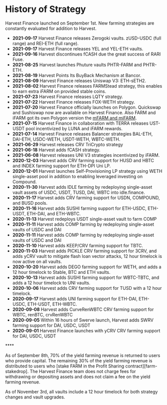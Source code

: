 # History of Strategy

Harvest Finance launched on September 1st. New farming strategies are constantly evaluated for addition to Harvest. 

* **2021-09-17** Harvest Finance releases Zerogoki vaults. zUSD-USDC \(full range\) and REI-ETH \(full range\).
* **2021-09-17** Harvest Finance releases YEL and YEL-ETH vaults.
* **2021-09-16** Harvest discontinues fCASH due the great success of RARI Fuse. 
* **2021-08-25** Harvest launches Phuture vaults PHTR-FARM and PHTR-ETH.
* **2021-08-19** Harvest Points Its BuyBack Mechanism at Bancor.
* **2021-08-09** Harvest Finance releases  Uniswap V3: ETH-sETH2.
* **2021-08-02** Harvest Finance releases FARMStead strategy, this enables to earn extra iFARM on provided stable coins. 
* **2021-07-23** Harvest Finance releases LQTY strategy. 
* **2021-07-22** Harvest Finance releases FOX-WETH strategy.
* **2021-07-20** Harvest Finance officially launches on Polygon. Quickswap and Sushiswap now are available on Harvest Finance. Also FARM and iFARM got its own Polygon version the [mFARM and miFARM](https://harvest-finance.gitbook.io/harvest-finance/general-info/how-to-use-1/where-trade-farm-bfarm). 
* **2021-07-15** Harvest Finance in collaboration with TERRA releases UST-USDT pool incentivized by LUNA and iFARM rewards.
* **2021-07-14** Harvest Finance releases Balancer strategies BAL-ETH, DAI-ETH, USDC-WETH, USDT-WETH, WBTC-WETH. 
* **2021-06-29** Harvest releases CRV TriCrypto strategy 
* **2021-06-18** Harvest adds fCASH strategy.
* **2021-06-08** Harvest releases UNI V3 strategies incentivized by iFARM.
* **2020-12-03** Harvest adds CRV farming support for HUSD and HBTC and INDEX farming support for ETH-DPI Uni LP.
* **2020-12-01** Harvest launches Self-Provisioning LP strategy using WETH single-asset pool in addition to enabling leveraged investing on Compound.
* **2020-11-30** Harvest adds IDLE farming by redeploying single-asset vault assets of USDC, USDT, TUSD, DAI, WBTC into idle.finance.
* **2020-11-17** Harvest adds CRV farming support for USDN, COMPOUND, and BUSD pools.
* **2020-11-16** Harvest adds SUSHI farming support for ETH-USDC, ETH-USDT, ETH-DAI, and ETH-WBTC.
* **2020-11-13** Harvest redeploys USDT single-asset vault to farm COMP
* **2020-11-11** Harvest adds COMP farming by redeploying single-asset vaults of USDC and DAI
* **2020-11-11** Harvest adds COMP farming by redeploying single-asset vaults of USDC and DAI
* **2020-11-10** Harvest adds KEEP/CRV farming support for TBTC.
* **2020-11-03** Harvest adds PICKLE CRV farming support for 3CRV, and adds yCRV vault to mitigate flash loan vector attacks, 12 hour timelock is now active on all vaults.
* **2020-10-20** Harvest adds DEGO farming support for WETH, and adds a 12 hour timelock to Stable, BTC and ETH vaults.
* **2020-10-13** Harvest adds SUSHI farming support for WBTC-TBTC, and adds a 12 hour timelock to UNI vaults.
* **2020-10-06** Harvest adds CRV farming support for TUSD with a 12 hour timelock.
* **2020-09-17** Harvest adds UNI farming support for ETH-DAI, ETH-USDC, ETH-USDT, ETH-WBTC.
* **2020-09-08** Harvest adds CurveRenWBTC CRV farming support for WBTC, renBTC, crvRenWBTC
* **2020-09-05** Within 16 hours of Swerve launch, Harvest adds SWRV farming support for DAI, USDC, USDT
* **2020-09-01** Harvest Finance launches with yCRV CRV farming support for DAI, USDC, USDT

\*\*\*\*

As of September 8th, 70% of the yield farming revenue is returned to users who provide capital. The remaining 30% of the yield farming revenue is distributed to users who \[stake FARM in the Profit Sharing contract\]\[farm-stakedrop\]. The Harvest Finance team does not charge fees for withdrawing or depositing assets and does not claim a fee on the yield farming revenue.

As of November 3rd, all vaults include a 12 hour timelock for both strategy changes and vault upgrades.

